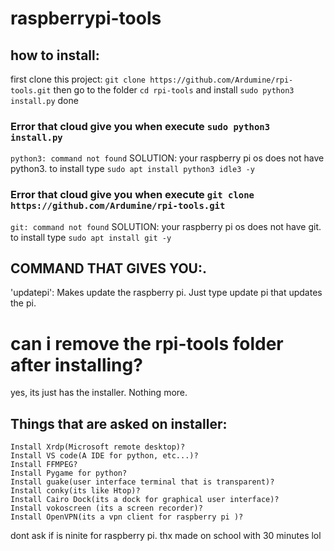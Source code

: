 # raspberrypi-tools

## how to install:
first clone this project: `git clone https://github.com/Ardumine/rpi-tools.git`
then go to the folder `cd rpi-tools`
and install `sudo python3 install.py`
done
### Error that cloud give you when execute `sudo python3 install.py`
`python3: command not found` SOLUTION: your raspberry pi os does not have python3. to install type `sudo apt install python3 idle3 -y`
### Error that cloud give you when execute `git clone https://github.com/Ardumine/rpi-tools.git`
`git: command not found` SOLUTION: your raspberry pi os does not have git. to install type `sudo apt install git -y`
## COMMAND THAT GIVES YOU:.
'updatepi': Makes update the raspberry pi. Just type update pi that updates the pi.
# can i remove the rpi-tools folder after installing?
yes, its just has the installer. Nothing more.
## Things that are asked on installer:
```
Install Xrdp(Microsoft remote desktop)? 
Install VS code(A IDE for python, etc...)?
Install FFMPEG? 
Install Pygame for python?
Install guake(user interface terminal that is transparent)?
Install conky(its like Htop)?
Install Cairo Dock(its a dock for graphical user interface)? 
Install vokoscreen (its a screen recorder)? 
Install OpenVPN(its a vpn client for raspberry pi )?
```
dont ask if is ninite for raspberry pi. thx
made on school with 30 minutes lol

